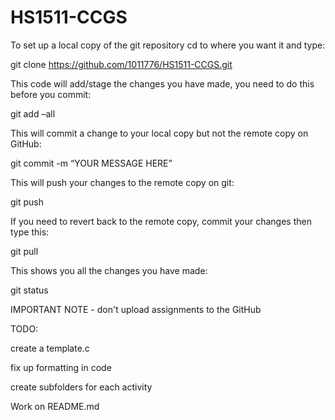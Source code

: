 # HS1511-CCGS

To set up a local copy of the git repository cd to where you want it and type:

git clone https://github.com/1011776/HS1511-CCGS.git


This code will add/stage the changes you have made, you need to do this before you commit:

git add –all 


This will commit a change to your local copy but not the remote copy on GitHub:

git commit -m “YOUR MESSAGE HERE”


This will push your changes to the remote copy on git:

git push


If you need to revert back to the remote copy, commit your changes then type this:

git pull


This shows you all the changes you have made:

git status


IMPORTANT NOTE - don't upload assignments to the GitHub


TODO:

  create a template.c

  fix up formatting in code
  
  create subfolders for each activity
  
  Work on README.md
